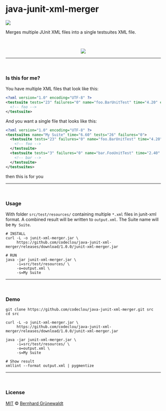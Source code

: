 # java-junit-xml-merger

[![](https://codeclou.github.io/doc/badges/generated/test-coverage-100.svg?v2)](https://codeclou.github.io/java-junit-xml-merger/test-coverage/1.0.0/)

Merges multiple JUnit XML files into a single testsuites XML file.

&nbsp;

<p align="center"><img src"=width="80%" src="https://codeclou.github.io/java-junit-xml-merger/img/demo.gif" /></p>

----
&nbsp;

### Is this for me?

You have multiple XML files that look like this:

```xml
<?xml version="1.0" encoding="UTF-8" ?>
<testsuite tests="23" failures="0" name="foo.BarUnitTest" time="4.20" errors="0" skipped="0">
  <!-- foo -->
</testsuite>
```

And you want a single file that looks like this:

```xml
<?xml version="1.0" encoding="UTF-8" ?>
<testsuites name="My Suite" time="6.60" tests="26" failures="0">
  <testsuite tests="23" failures="0" name="foo.BarUnitTest" time="4.20" errors="0" skipped="0">
    <!-- foo -->
  </testsuite>
  <testsuite tests="3" failures="0" name="bar.FooUnitTest" time="2.40" errors="0" skipped="0">
    <!-- bar -->
  </testsuite>
</testsuites>
```

then this is for you

----
&nbsp;

### Usage

With folder `src/test/resources/` containing multiple `*.xml` files in junit-xml format.
A combined result will be written to `output.xml`. The Suite name will be `My Suite`.

```
# INSTALL
curl -L -o junit-xml-merger.jar \
     https://github.com/codeclou/java-junit-xml-merger/releases/download/1.0.0/junit-xml-merger.jar

# RUN
java -jar junit-xml-merger.jar \
     -i=src/test/resources/ \
     -o=output.xml \
     -s=My Suite
```

-----
&nbsp;

### Demo

```
git clone https://github.com/codeclou/java-junit-xml-merger.git src
cd src

curl -L -o junit-xml-merger.jar \
     https://github.com/codeclou/java-junit-xml-merger/releases/download/1.0.0/junit-xml-merger.jar

java -jar junit-xml-merger.jar \
     -i=src/test/resources/ \
     -o=output.xml \
     -s=My Suite

# Show result
xmllint --format output.xml | pygmentize
```


----
&nbsp;

### License

[MIT](https://github.com/cloutainer/java-junit-xml-merger/blob/master/LICENSE) © [Bernhard Grünewaldt](https://github.com/clouless)
